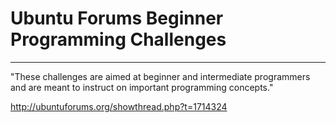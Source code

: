 # Ubuntu Forums Beginner Programming Challenges
---------

"These challenges are aimed at beginner and intermediate programmers and are meant to instruct on important programming concepts."

<a href="http://ubuntuforums.org/showthread.php?t=1714324">http://ubuntuforums.org/showthread.php?t=1714324</a>
